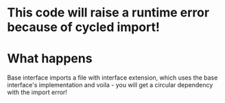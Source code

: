 # This code will raise a runtime error because of cycled import!

# What happens

Base interface imports a file with interface extension, which uses the base
interface's implementation and voila - you will get a circular dependency with
the import error!
